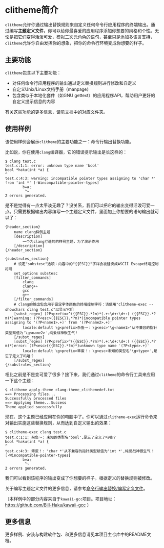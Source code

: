 # clitheme简介

`clitheme`允许你通过输出替换规则来自定义任何命令行应用程序的终端输出。通过编写**主题定义文件**，你可以给你最喜爱的应用程序添加你想要的风格和个性。无论是把它们变得活泼可爱，模拟二次元角色的语句，甚至只是添加多语言支持，`clitheme`允许你自由发挥你的想象，把你的命令行环境变成你想要的样子。

## 主要功能

`clitheme`包含以下主要功能：

- 对任何命令行应用程序的输出通过定义替换规则进行修改和自定义
- 自定义Unix/Linux文档手册（manpage）
- 包含类似于本地化套件（如GNU gettext）的应用程序API，帮助用户更好的自定义提示信息的内容 

有关这些功能的更多信息，请见文档中的对应文件夹。

## 使用样例

该使用样例会展示`clitheme`的主要功能之一：命令行输出替换功能。

比如说，你在使用`clang`编译器，它的错误提示输出是长这样的：

```plaintext
$ clang test.c
test.c:1:1: error: unknown type name 'bool'
bool *haku(int *a) {
^
test.c:4:3: warning: incompatible pointer types assigning to 'char *' from 'int *' [-Wincompatible-pointer-types]
        b=a;
         ^~
2 errors generated.
```

是不是觉得有一点太平淡无趣了？没关系，我们可以把它的输出变得活泼可爱一点。只需要根据输出内容编写一个主题定义文件，里面加上你想要的语句输出就可以了：

```plaintext
{header_section}
    name clang样例主题
    [description]
        一个为clang打造的的样例主题，为了演示作用
    [/description]
{/header_section}

{substrules_section}
    # 设定"substesc"选项：内容中的"{{ESC}}"字样会被替换成ASCII Escape终端控制符号
    set_options substesc
    [filter_commands]
        clang
        clang++
        gcc
        g++
    [/filter_commands]
    # clang的输出包含用于设定字体颜色的终端控制字符：请使用"clitheme-exec --showchars clang test.c"以显示它们
    [subst_regex] (?P<prefix>^({{ESC}}.*?m)*(.+:\d+:\d+:) ({{ESC}}.*?m)*)warning: (?P<esc>({{ESC}}.*?m)*)incompatible pointer types assigning to '(?P<name1>.+)' from '(?P<name2>.+)'
        locale:default \g<prefix>杂鱼～: \g<esc>'\g<name1>'从不兼容的指针类型赋值为'\g<name2>',纯爱战神很生气！
    [/subst_regex]
    [subst_regex] (?P<prefix>^({{ESC}}.*?m)*(.+:\d+:\d+:) ({{ESC}}.*?m)*)error: (?P<esc>({{ESC}}.*?m)*)unknown type name '(?P<type>.+)'
        locale:default \g<prefix>笨蛋！: \g<esc>未知的类型名'\g<type>',是忘了定义了吗喵？
    [/subst_regex]
{/substrules_section}
```

相比之前是不是变可爱了很多？接下来，我们通过`clitheme`的命令行工具来应用一下这个主题：

```plaintext
$ clitheme apply-theme clang-theme_clithemedef.txt
==> Processing files...
Successfully processed files
==> Applying theme...Success
Theme applied successfully
```

现在，这个主题已经应用在你的电脑中了。你可以通过`clitheme-exec`运行命令来对输出实施这些替换规则，从而达到自定义输出的效果：

```plaintext
$ clitheme-exec clang test.c
test.c:1:1: 杂鱼～: 未知的类型名'bool',是忘了定义了吗喵？
bool *haku(int *a) {
^
test.c:4:3: 笨蛋！: 'char *'从不兼容的指针类型赋值为'int *',纯爱战神很生气！ [-Wincompatible-pointer-types]
        b=a;
         ^~
2 errors generated.
```

我们可以看到该程序的输出变成了你想要的样子，根据定义的替换规则被修改。

关于编写主题定义文件的更多信息，请参考[命令行输出替换/编写定义文件](命令行输出替换/1.%20编写定义文件.md)。

（本样例中的部分内容来自于`kawaii-gcc`项目。项目地址：https://github.com/Bill-Haku/kawaii-gcc ）

## 更多信息

更多样例、安装与构建软件包、和更多信息请见本项目主仓库中的README文档。
